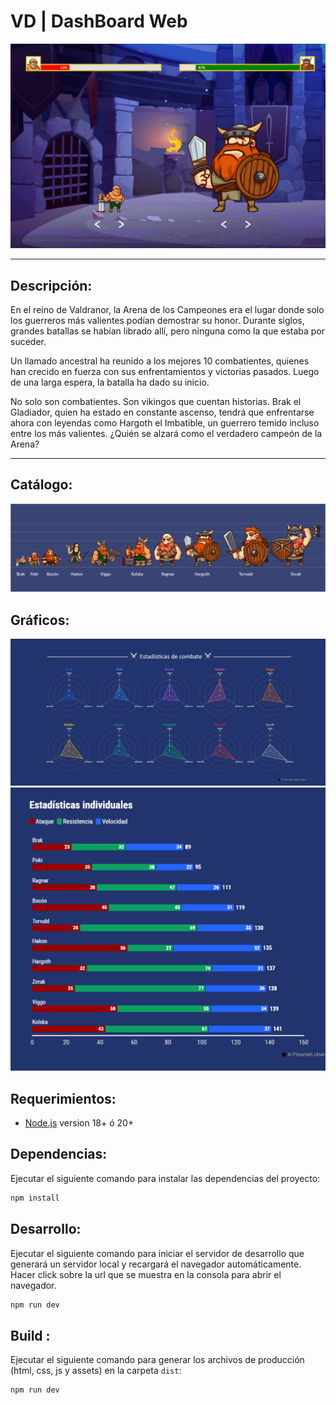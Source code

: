 # VD | DashBoard Web

<!-- image .md -->
![VD](Preview.png)

---

## Descripción:
En el reino de Valdranor, la Arena de los Campeones era el lugar donde solo los guerreros más valientes podían demostrar su honor. Durante siglos, grandes batallas se habían librado allí, pero ninguna como la que estaba por suceder.

Un llamado ancestral ha reunido a los mejores 10 combatientes, quienes han crecido en fuerza con sus enfrentamientos y victorias pasados. Luego de una larga espera, la batalla ha dado su inicio.

No solo son combatientes. Son vikingos que cuentan historias. Brak el Gladiador, quien ha estado en constante ascenso, tendrá que enfrentarse ahora con leyendas como Hargoth el Imbatible, un guerrero temido incluso entre los más valientes. ¿Quién se alzará como el verdadero campeón de la Arena?

---

## Catálogo:
![VD](Catalogo.png)

## Gráficos:
![VD](Grafico1.png)
![VD](Grafico2.png)


## Requerimientos:

- [Node.js](https://nodejs.org/es/) version 18+ ó 20+

## Dependencias:
Ejecutar el siguiente comando para instalar las dependencias del proyecto:
```bash	
npm install
```

## Desarrollo:
Ejecutar el siguiente comando para iniciar el servidor de desarrollo que generará un servidor local y recargará el navegador automáticamente. Hacer click sobre la url que se muestra en la consola para abrir el navegador.

```bash	
npm run dev
```

## Build :
Ejecutar el siguiente comando para generar los archivos de producción (html, css, js y assets) en la carpeta `dist`:
```bash	
npm run dev
```

